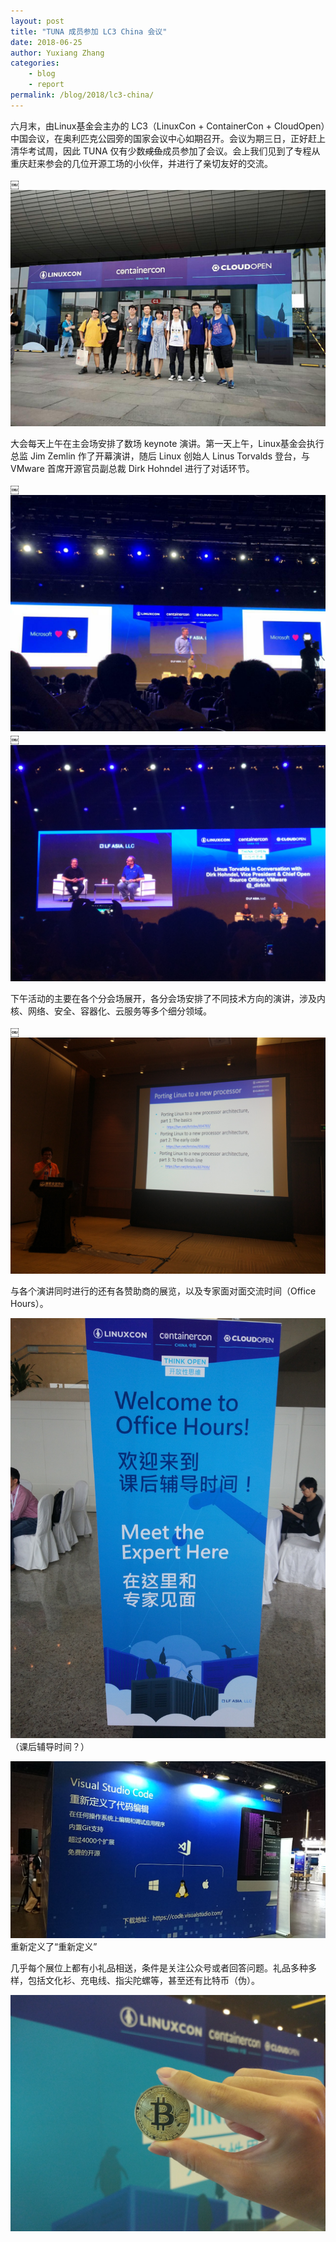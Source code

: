 ```yaml
---
layout: post
title: "TUNA 成员参加 LC3 China 会议"
date: 2018-06-25
author: Yuxiang Zhang
categories:
    - blog
    - report
permalink: /blog/2018/lc3-china/
---
```


六月末，由Linux基金会主办的 LC3（LinuxCon + ContainerCon + CloudOpen）中国会议，在奥利匹克公园旁的国家会议中心如期召开。会议为期三日，正好赶上清华考试周，因此 TUNA 仅有少数<del>咸鱼</del>成员参加了会议。会上我们见到了专程从重庆赶来参会的几位开源工场的小伙伴，并进行了亲切友好的交流。

<!--more-->

￼![](/assets/img/blog/2018/lc3-1.jpg)

大会每天上午在主会场安排了数场 keynote 演讲。第一天上午，Linux基金会执行总监 Jim Zemlin 作了开幕演讲，随后 Linux 创始人 Linus Torvalds 登台，与 VMware 首席开源官员副总裁 Dirk Hohndel 进行了对话环节。

￼![](/assets/img/blog/2018/lc3-2.jpg) ￼![](/assets/img/blog/2018/lc3-3.jpg)

下午活动的主要在各个分会场展开，各分会场安排了不同技术方向的演讲，涉及内核、网络、安全、容器化、云服务等多个细分领域。

￼![](/assets/img/blog/2018/lc3-4.jpg)

与各个演讲同时进行的还有各赞助商的展览，以及专家面对面交流时间（Office Hours）。

![](/assets/img/blog/2018/lc3-5.jpg)  
（课后辅导时间？）

![](/assets/img/blog/2018/lc3-7.jpg)  
重新定义了“重新定义”

几乎每个展位上都有小礼品相送，条件是关注公众号或者回答问题。礼品多种多样，包括文化衫、充电线、指尖陀螺等，甚至还有比特币（伪）。

![](/assets/img/blog/2018/lc3-6.jpg)

